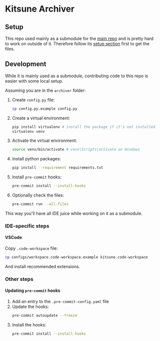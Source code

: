 # Kitsune Archiver

## Setup
This repo used mainly as a submodule for the [main repo](https://github.com/OpenYiff/Kemono2) and is pretty hard to work on outside of it.
Therefore follow its [setup section](https://github.com/OpenYiff/Kemono2#setup) first to get the files.

## Development
While it is mainly used as a submodule, contributing code to this repo is easier with some local setup.

Assuming you are in the `archiver` folder:

1. Create `config.py` file:
    ```sh
    cp config.py.example config.py
    ```

2. Create a virtual environment:
    ```sh
    pip install virtualenv # install the package if it's not installed
    virtualenv venv
    ```
3. Activate the virtual environment:
    ```sh
    source venv/bin/activate # venv\Scripts\activate on Windows
    ```
4. Install python packages:
    ```sh
    pip install --requirement requirements.txt
    ```

5. Install `pre-commit` hooks:
    ```sh
    pre-commit install --install-hooks
    ````

6. Optionally check the files:
    ```sh
    pre-commit run --all-files
    ```

This way you'll have all IDE juice while working on it as a submodule.

### IDE-specific steps
#### VSCode
Copy `.code-workspace` file:
```sh
cp configs/workspace.code-workspace.example kitsune.code-workspace
```
And install recommended extensions.

### Other steps
#### Updating `pre-commit` hooks
1. Add an entry to the `.pre-commit-config.yaml` file
2. Update the hooks:
    ```sh
    pre-commit autoupdate --freeze
    ```
3. Install the hooks:
    ```sh
    pre-commit install --install-hooks
    ```
